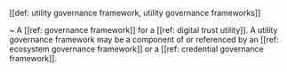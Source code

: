 [[def: utility governance framework, utility governance frameworks]]

~ A [[ref: governance framework]] for a [[ref: digital trust utility]]. A utility governance framework may be a component of or referenced by an [[ref: ecosystem governance framework]] or a [[ref: credential governance framework]].
